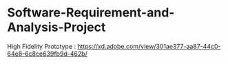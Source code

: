 # Software-Requirement-and-Analysis-Project

High Fidelity Prototype : https://xd.adobe.com/view/301ae377-aa87-44c0-64e8-6c8ce639fb9d-462b/

